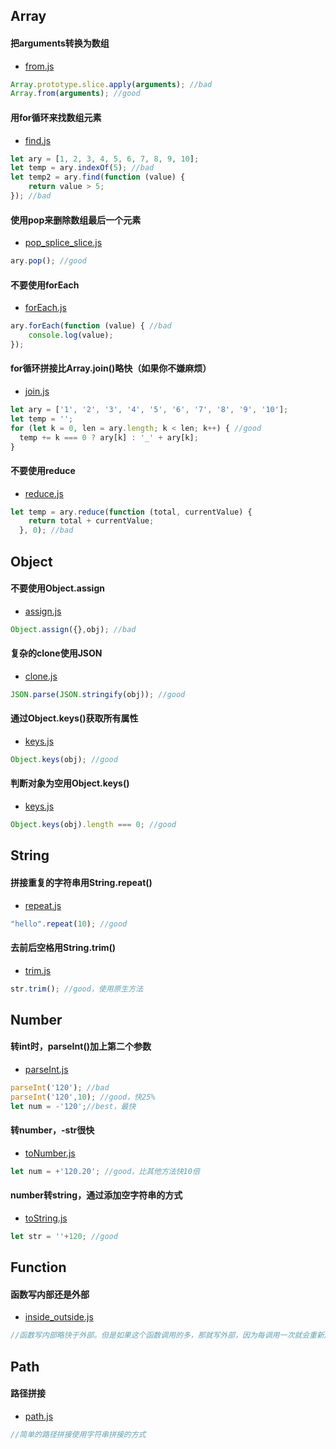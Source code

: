 ## Array
#### 把arguments转换为数组
- [from.js](./array/from.js)
``` javascript
Array.prototype.slice.apply(arguments); //bad
Array.from(arguments); //good
```
#### 用for循环来找数组元素
- [find.js](./array/find.js)
``` javascript
let ary = [1, 2, 3, 4, 5, 6, 7, 8, 9, 10];
let temp = ary.indexOf(5); //bad
let temp2 = ary.find(function (value) { 
    return value > 5;
}); //bad
```
#### 使用pop来删除数组最后一个元素
- [pop_splice_slice.js](./array/pop_splice_slice.js)
``` javascript
ary.pop(); //good
```
#### 不要使用forEach
- [forEach.js](./array/forEach.js)
``` javascript
ary.forEach(function (value) { //bad
    console.log(value);
});
```
#### for循环拼接比Array.join()略快（如果你不嫌麻烦）
- [join.js](./array/join.js)
``` javascript
let ary = ['1', '2', '3', '4', '5', '6', '7', '8', '9', '10'];
let temp = '';
for (let k = 0, len = ary.length; k < len; k++) { //good
  temp += k === 0 ? ary[k] : '_' + ary[k];
}
```
#### 不要使用reduce
- [reduce.js](./array/reduce.js)
``` javascript
let temp = ary.reduce(function (total, currentValue) {
    return total + currentValue;
  }, 0); //bad
```
## Object
#### 不要使用Object.assign
- [assign.js](./object/assign.js)
``` javascript
Object.assign({},obj); //bad 
```
#### 复杂的clone使用JSON
- [clone.js](./object/clone.js)
``` javascript
JSON.parse(JSON.stringify(obj)); //good
```
#### 通过Object.keys()获取所有属性
- [keys.js](./object/keys.js)
``` javascript
Object.keys(obj); //good
```
#### 判断对象为空用Object.keys()
- [keys.js](./object/keys.js)
``` javascript
Object.keys(obj).length === 0; //good
```

## String
#### 拼接重复的字符串用String.repeat()
- [repeat.js](./string/repeat.js)
``` javascript
"hello".repeat(10); //good
```
#### 去前后空格用String.trim()
- [trim.js](./string/trim.js)
``` javascript
str.trim(); //good，使用原生方法
```
## Number
#### 转int时，parseInt()加上第二个参数
- [parseInt.js](./number/parseInt.js)
``` javascript
parseInt('120'); //bad
parseInt('120',10); //good，快25%
let num = -'120';//best，最快
```
#### 转number，-str很快
- [toNumber.js](./number/toNumber.js)
``` javascript
let num = +'120.20'; //good，比其他方法快10倍
```
#### number转string，通过添加空字符串的方式
- [toString.js](./number/toString.js)
``` javascript
let str = ''+120; //good
```

## Function
#### 函数写内部还是外部
- [inside_outside.js](./function/inside_outside.js)
``` javascript
//函数写内部略快于外部。但是如果这个函数调用的多，那就写外部，因为每调用一次就会重新声明一遍。
```

## Path
#### 路径拼接
- [path.js](./node/path.js)
``` javascript
//简单的路径拼接使用字符串拼接的方式
```

